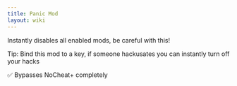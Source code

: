 ```yaml
---
title: Panic Mod
layout: wiki
---
```

Instantly disables all enabled mods, be careful with this!

Tip: Bind this mod to a key, if someone hackusates you can instantly turn off your hacks

:white_check_mark: Bypasses NoCheat+ completely
